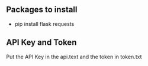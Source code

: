## Packages to install

 - pip install flask requests

## API Key and Token

Put the API Key in the api.text and the token in token.txt
